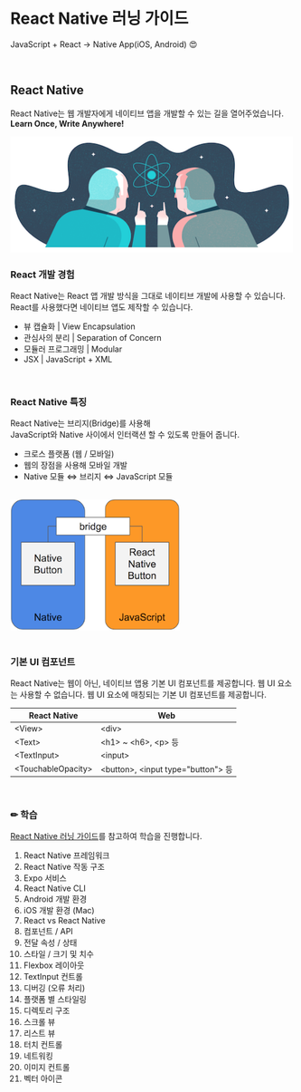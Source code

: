 # React Native 러닝 가이드

JavaScript + React → Native App(iOS, Android) 😍

<br>

## React Native

React Native는 웹 개발자에게 네이티브 앱을 개발할 수 있는 길을 열어주었습니다.
<br>**Learn Once, Write Anywhere!**

<img src="assets/reactnative.png" alt style="width: 500px;">

<br>

### React 개발 경험

React Native는 React 앱 개발 방식을 그대로 네이티브 개발에 사용할 수 있습니다.<br>
React를 사용했다면 네이티브 앱도 제작할 수 있습니다.

- 뷰 캡슐화 | View Encapsulation
- 관심사의 분리 | Separation of Concern
- 모듈러 프로그래밍 | Modular
- JSX | JavaScript + XML

<br>

### React Native 특징

React Native는 브리지(Bridge)를 사용해<br>
JavaScript와 Native 사이에서 인터랙션 할 수 있도록 만들어 줍니다.

* 크로스 플랫폼 (웹 / 모바일)
* 웹의 장점을 사용해 모바일 개발
* Native 모듈 ⇔ 브리지 ⇔ JavaScript 모듈

<br>

<img alt src="assets/rn-native-bridge.png" style="width: 300px;" />

<br>
<br>

### 기본 UI 컴포넌트

React Native는 웹이 아닌, 네이티브 앱용 기본 UI 컴포넌트를 제공합니다.
웹 UI 요소는 사용할 수 없습니다. 웹 UI 요소에 매칭되는 기본 UI 컴포넌트를 제공합니다.

React Native | Web
--- | ---
\<View\> | \<div\>
\<Text\> | \<h1\> ~ \<h6\>, \<p\> 등
\<TextInput\> | \<input\>
\<TouchableOpacity\> | \<button\>, \<input type="button"\> 등

<br>

### ✏ 학습

[React Native 러닝 가이드](https://yamoo9.github.io/react-native/guidebook/rn-react-native.html)를 참고하여 학습을 진행합니다.

1. React Native 프레임워크
1. React Native 작동 구조
1. Expo 서비스
1. React Native CLI
1. Android 개발 환경
1. iOS 개발 환경 (Mac)
1. React vs React Native
1. 컴포넌트 / API
1. 전달 속성 / 상태
1. 스타일 / 크기 및 치수
1. Flexbox 레이아웃
1. TextInput 컨트롤
1. 디버깅 (오류 처리)
1. 플랫폼 별 스타일링
1. 디렉토리 구조
1. 스크롤 뷰
1. 리스트 뷰
1. 터치 컨트롤
1. 네트워킹
1. 이미지 컨트롤
1. 벡터 아이콘